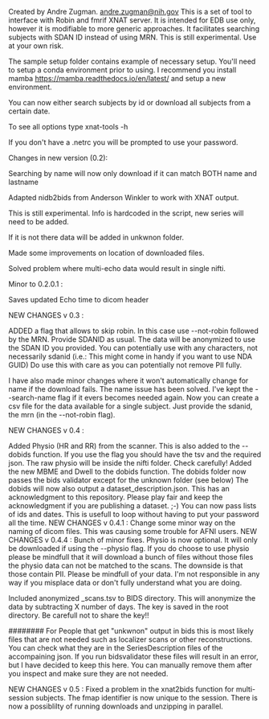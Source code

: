 Created by Andre Zugman. andre.zugman@nih.gov
This is a set of tool to interface with Robin and fmrif XNAT server.
It is intended for EDB use only, however it is modifiable to more generic approaches.
It facilitates searching subjects with SDAN ID instead of using MRN. 
This is still experimental. Use at your own risk.

The sample setup folder contains example of necessary setup. You'll need to setup a conda environment prior to using. I recommend you install mamba https://mamba.readthedocs.io/en/latest/
and setup a new environment.

You can now either search subjects by id or download all subjects from a certain date.

To see all options type xnat-tools -h

If you don't have a .netrc you will be prompted to use your password.

Changes in new version (0.2):

Searching by name will now only download if it can match BOTH name and lastname

Adapted nidb2bids from Anderson Winkler to work with XNAT output.

This is still experimental. Info is hardcoded in the script, new series will need to be added. 

If it is not there data will be added in unkwnon folder.

Made some improvements on location of downloaded files.

Solved problem where multi-echo data would result in single nifti.

Minor to 0.2.0.1 :

Saves updated Echo time to dicom header

NEW CHANGES v 0.3 :

ADDED a flag that allows to skip robin.
In this case use --not-robin followed by the MRN.
Provide SDANID as usual. The data will be anonymized to use the SDAN ID you provided.
You can potentially use with any characters, not necessarily sdanid 
(i.e.: This might come in handy if you want to use NDA GUID)
Do use this with care as you can potentially not remove PII fully.

I have also made minor changes where it won't automatically change for name if the download fails.
The name issue has been solved. I've kept the --search-name flag if it evers becomes needed again.
Now you can create a csv file for the data available for a single subject. 
Just provide the sdanid, the mrn (in the --not-robin flag).

NEW CHANGES v 0.4 :

Added Physio (HR and RR) from the scanner.
This is also added to the --dobids function. 
If you use the flag you should have the tsv and the required json.
The raw physio will be inside the nifti folder.
Check carefully!
Added the new MBME and Dwell to the dobids function.
The dobids folder now passes the bids validator except for the unknown folder (see below)
The dobids will now also output a dataset_description.json. 
This has an acknowledgment to this repository. 
Please play fair and keep the acknowledgment if you are publishing a dataset. ;-) 
You can now pass lists of ids and dates.
This is usefull to loop without having to put your password all the time.
NEW CHANGES v 0.4.1 :
Change some minor way on the naming of dicom files. This was causing some trouble for AFNI users.
NEW CHANGES v 0.4.4 :
Bunch of minor fixes.
Physio is now optional. It will only be downloaded if using the --physio flag.
If you do choose to use physio please be mindfull that it will download a bunch of files
without those files the physio data can not be matched to the scans. 
The downside is that those contain PII. Please be mindfull of your data.
I'm not responsible in any way if you misplace data or don't fully understand what you are doing.

Included anonymized _scans.tsv to BIDS directory. This will anonymize the data by subtracting X number of days.
The key is saved in the root directory. Be carefull not to share the key!!

########
For People that get "unkwnon" output in bids this is most likely files that are not needed
such as localizer scans or other reconstructions.
You can check what they are in the SeriesDescription files of the accompaining json.
If you run bidsvalidator these files will result in an error, but I have decided
to keep this here. You can manually remove them after you inspect and make sure
they are not needed.

NEW CHANGES v 0.5 :
Fixed a problem in the xnat2bids function for multi-session subjects.
The fmap identifier is now unique to the session.
There is now a possiblilty of running downloads and unzipping in parallel. 


